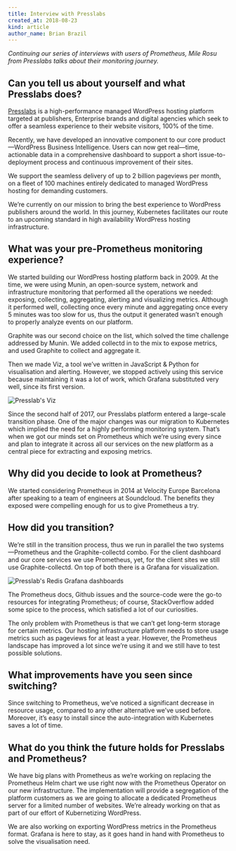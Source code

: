 ```yaml
---
title: Interview with Presslabs
created_at: 2018-08-23
kind: article
author_name: Brian Brazil
---
```


*Continuing our series of interviews with users of Prometheus, Mile Rosu
from Presslabs talks about their monitoring journey.*

## Can you tell us about yourself and what Presslabs does?

[Presslabs](https://www.presslabs.com/) is a high-performance managed WordPress
hosting platform targeted at publishers, Enterprise brands and digital agencies
which seek to offer a seamless experience to their website visitors, 100% of
the time. 

Recently, we have developed an innovative component to our core
product—WordPress Business Intelligence. Users can now get real—time,
actionable data in a comprehensive dashboard to support a short
issue-to-deployment process and continuous improvement of their sites.

We support the seamless delivery of up to 2 billion pageviews per month, on a
fleet of 100 machines entirely dedicated to managed WordPress hosting for
demanding customers. 

We’re currently on our mission to bring the best experience to WordPress
publishers around the world. In this journey, Kubernetes facilitates our route
to an upcoming standard in high availability WordPress hosting infrastructure.

## What was your pre-Prometheus monitoring experience?

We started building our WordPress hosting platform back in 2009. At the time,
we were using Munin, an open-source system, network and infrastructure
monitoring that performed all the operations we needed: exposing, collecting,
aggregating, alerting and visualizing metrics. Although it performed well,
collecting once every minute and aggregating once every 5 minutes was too slow
for us, thus the output it generated wasn’t enough to properly analyze events
on our platform.

Graphite was our second choice on the list, which solved the time challenge
addressed by Munin. We added collectd in to the mix to expose metrics, and used
Graphite to collect and aggregate it. 

Then we made Viz, a tool we’ve written in JavaScript & Python for visualisation
and alerting. However, we stopped actively using this service because
maintaining it was a lot of work, which Grafana substituted very well, since
its first version.

![Presslab's Viz](/assets/blog/2018-08-23/viz-metrics.jpg)

Since the second half of 2017, our Presslabs platform entered a large-scale
transition phase. One of the major changes was our migration to Kubernetes
which implied the need for a highly performing monitoring system. That’s when
we got our minds set on Prometheus which we’re using every since and plan to
integrate it across all our services on the new platform as a central piece for
extracting and exposing metrics.

## Why did you decide to look at Prometheus?

We started considering Prometheus in 2014 at Velocity Europe Barcelona after
speaking to a team of engineers at Soundcloud. The benefits they exposed were
compelling enough for us to give Prometheus a try.

## How did you transition?

We’re still in the transition process, thus we run in parallel the two
systems—Prometheus and the Graphite-collectd combo. For the client dashboard
and our core services we use Prometheus, yet, for the client sites we still use
Graphite-collectd. On top of both there is a Grafana for visualization.


![Presslab's Redis Grafana dashboards](/assets/blog/2018-08-23/prometheus-redis.jpg)

The Prometheus docs, Github issues and the source-code were the go-to resources
for integrating Prometheus; of course, StackOverflow added some spice to the
process, which satisfied a lot of our curiosities.

The only problem with Prometheus is that we can’t get long-term storage for
certain metrics. Our hosting infrastructure platform needs to store usage
metrics such as pageviews for at least a year. However, the Prometheus
landscape has improved a lot since we’re using it and we still have to test
possible solutions.

## What improvements have you seen since switching?

Since switching to Prometheus, we’ve noticed a significant decrease in resource
usage, compared to any other alternative we’ve used before. Moreover, it’s easy
to install since the auto-integration with Kubernetes saves a lot of time.

## What do you think the future holds for Presslabs and Prometheus?

We have big plans with Prometheus as we’re working on replacing the Prometheus
Helm chart we use right now with the Prometheus Operator on our new
infrastructure. The implementation will provide a segregation of the platform
customers as we are going to allocate a dedicated Prometheus server for a
limited number of websites. We’re already working on that as part of our effort
of Kubernetizing WordPress.

We are also working on exporting WordPress metrics in the Prometheus format.
Grafana is here to stay, as it goes hand in hand with Prometheus to solve the
visualisation need.
